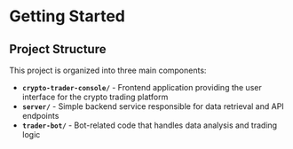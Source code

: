 # Getting Started

## Project Structure

This project is organized into three main components:

- **`crypto-trader-console/`** - Frontend application providing the user interface for the crypto trading platform
- **`server/`** - Simple backend service responsible for data retrieval and API endpoints
- **`trader-bot/`** - Bot-related code that handles data analysis and trading logic
